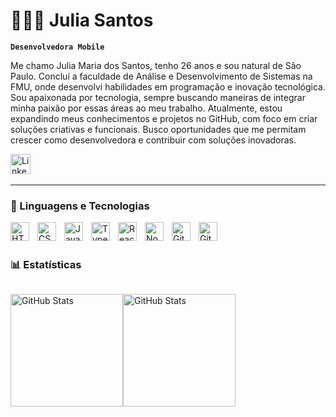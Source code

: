 # 👩🏻‍💻 Julia Santos

**`Desenvolvedora Mobile`**

Me chamo Julia Maria dos Santos, tenho 26 anos e sou natural de São Paulo. Concluí a faculdade de Análise e Desenvolvimento de Sistemas na FMU, onde desenvolvi habilidades em programação e inovação tecnológica. Sou apaixonada por tecnologia, sempre buscando maneiras de integrar minha paixão por essas áreas ao meu trabalho. Atualmente, estou expandindo meus conhecimentos e projetos no GitHub, com foco em criar soluções criativas e funcionais. Busco oportunidades que me permitam crescer como desenvolvedora e contribuir com soluções inovadoras.

<p align="center">
  
  <a href="https://www.linkedin.com/in/julia-santos-83b749143/"><img width="32px" alt="LinkedIn" title="LinkedIn" src="https://i.imgur.com/yRpa1dQ.png"/></a>
  &#8287;&#8287;&#8287;&#8287;&#8287;

<!--   &#8287;&#8287;&#8287;&#8287;&#8287;
  <a href="http://eyl327.mywebcommunity.org/promos/"><img width="32px" alt="Free Stuff" title="Free gifts for you" src="https://i.imgur.com/0uVwkoZ.png"/></a> -->
</p>

---

### 🤖 Linguagens e Tecnologias

<img 
    align="left" 
    alt="HTML"
    title="HTML" 
    width="30px" 
    style="padding-right: 10px;" 
    src="https://cdn.jsdelivr.net/gh/devicons/devicon@latest/icons/html5/html5-original.svg" 
/>
<img 
    align="left" 
    alt="CSS" 
    title="CSS"
    width="30px" 
    style="padding-right: 10px;" 
    src="https://cdn.jsdelivr.net/gh/devicons/devicon@latest/icons/css3/css3-original.svg" 
/>
<img 
    align="left" 
    alt="JavaScript" 
    title="JavaScript"
    width="30px" 
    style="padding-right: 10px;" 
    src="https://cdn.jsdelivr.net/gh/devicons/devicon@latest/icons/javascript/javascript-original.svg" 
/>
<img 
    align="left" 
    alt="TypeScript"
    title="TypeScript" 
    width="30px" 
    style="padding-right: 10px;" 
    src="https://cdn.jsdelivr.net/gh/devicons/devicon@latest/icons/typescript/typescript-original.svg" 
/>
<img 
    align="left" 
    alt="React"
    title="React" 
    width="30px" 
    style="padding-right: 10px;" 
    src="https://cdn.jsdelivr.net/gh/devicons/devicon@latest/icons/react/react-original.svg" 
/>
<img
  align="left" 
  alt="NodeJS" 
  width="30px" 
  style="padding-right:10px;" 
  src="https://cdn.jsdelivr.net/gh/devicons/devicon/icons/nodejs/nodejs-original.svg" 
/>
<!--
<img 
    align="left" 
    alt="Next.js" 
    title="Next.js"
    width="30px" 
    style="padding-right: 10px;" 
    src="https://cdn.jsdelivr.net/gh/devicons/devicon@latest/icons/nextjs/nextjs-original.svg" 
/>
-->
<!--
<img 
    align="left" 
    alt="Bootstrap"
    title="Bootstrap" 
    width="30px" 
    style="padding-right: 10px;" 
    src="https://cdn.jsdelivr.net/gh/devicons/devicon@latest/icons/bootstrap/bootstrap-original.svg" 
/>
-->
<!--
<img 
    align="left" 
    alt="Tailwind" 
    title="Tailwind"
    width="30px" 
    style="padding-right: 10px;" 
    src="https://cdn.jsdelivr.net/gh/devicons/devicon@latest/icons/tailwindcss/tailwindcss-original.svg" 
/>
-->
<!--
<img 
    align="left" 
    alt="SASS" 
    title="SASS"
    width="30px" 
    style="padding-right: 10px;" 
    src="https://cdn.jsdelivr.net/gh/devicons/devicon@latest/icons/sass/sass-original.svg" 
/>
-->
<!--
<img 
    align="left" 
    alt="PHP" 
    title="PHP"
    width="30px" 
    style="padding-right: 10px;" 
    src="https://cdn.jsdelivr.net/gh/devicons/devicon@latest/icons/php/php-original.svg" 
/>
-->
<!--
<img 
    align="left" 
    alt="Laravel" 
    title="Laravel"
    width="30px" 
    style="padding-right: 10px;" 
    src="https://cdn.jsdelivr.net/gh/devicons/devicon@latest/icons/laravel/laravel-original.svg" 
/>
-->
<!--
<img 
    align="left" 
    alt="JQuery" 
    title="JQuery"
    width="30px" 
    style="padding-right: 10px;" 
    src="https://cdn.jsdelivr.net/gh/devicons/devicon@latest/icons/jquery/jquery-original.svg" 
/>
-->
<img 
    align="left" 
    alt="Git" 
    title="Git"
    width="30px" 
    style="padding-right: 10px;" 
    src="https://cdn.jsdelivr.net/gh/devicons/devicon@latest/icons/git/git-original.svg" 
/>

<img 
  align="left" alt="GitHub" 
  width="30px" style="padding-right:10px;" 
  src="https://cdn.jsdelivr.net/gh/devicons/devicon/icons/github/github-original.svg" 
/>
<!--
<img 
    align="left" 
    alt="Python" 
    title="Python"
    width="30px" 
    style="padding-right: 10px;" 
    src="https://cdn.jsdelivr.net/gh/devicons/devicon@latest/icons/python/python-original.svg" 
/>
-->
<br/>
<br/>

### 📊 Estatísticas

<div style="display: flex; align-items: center;">
  <img 
    alt="GitHub Stats" 
    height="180"  
    src="https://github-readme-stats.vercel.app/api?username=JuliaSTDev&show_icons=true&theme=tokyonight&include_all_commits=true&locale=pt-br" 
  />

  <img 
    alt="GitHub Stats" 
    height="180" 
    src="https://github-readme-stats-7-git-7873cc-julia-santos-projects-6365454c.vercel.app/api/top-langs/?username=JuliaSTDev&theme=tokyonight&layout=compact&custom_title=Tecnologias&langs_count=9" 
  />
</div>
